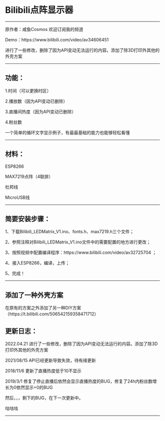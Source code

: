<h1>Bilibili点阵显示器</h1>
<hr>
<p>原作者：咸鱼Cosmos 欢迎订阅我的频道</p>
<p>Demo：https://www.bilibili.com/video/av34606451  </p>
<p>进行了一些修改，删除了因为API变动无法运行的内容。添加了除3D打印外其他的外壳方案 </p>
<hr>
<h2>功能： </h2> 
<p>1.时间（可以更换时区）</p>
<p>2.播放数（因为API变动已删除）</p>
<p>3.直播间热度（因为API变动已删除）</p>
<p>4.粉丝数  </p>
<p>一个简单的循环文字显示例子，有最最基础的能力也能够轻松看懂 </p>
<hr>
<h2>材料：  </h2> 
<p>ESP8266  </p>
<p>MAX7219点阵（4联排）  </p>
<p>杜邦线  </p>
<p>MicroUSB线  </p>
<hr>
<h2>简要安装步骤：  </h2> 
<p>1、下载Bilibili_LEDMatrix_V1.ino、fonts.h、max7219.h三个文件；  </p>
<p>2、参照注释对Bilibili_LEDMatrix_V1.ino文件中的需要配置的地方进行更改；  </p>
<p>3、按照视频中配置编译程序：https://www.bilibili.com/video/av32725704  ；  </p>
<p>4、接入ESP8266，编译，上传；  </p>
<p>5、完成！  </p>
<hr>
<h2>添加了一种外壳方案</h2> 
<p>在原有的方案之外添加了另一种DIY方案（https://t.bilibili.com/506542159358471712）</p>
<h2>更新日志：</h2> 
<p>2022.04.21 进行了一些修改，删除了因为API变动无法运行的内容。添加了除3D打印外其他的外壳方案 </p>
<p>2021/08/15 API已经更新导致失效，待有缘更新</p>
<p>2018/11/6 更新了直播热度低于10不显示 </p>
<p>2019/3/1  修复了停止直播后依然会显示直播热度的BUG，修复了24h内粉丝数增长为0依然显示+0的BUG</p>
<p>然后，，，剩下的BUG，在下一次更新中。</p>
<p>咕咕咕</p>
<hr>

